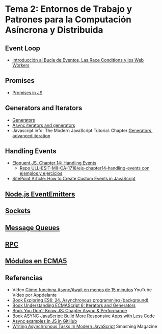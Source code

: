 # Tema 2: Entornos de Trabajo y Patrones para la Computación Asíncrona y Distribuida

## Event Loop

* [Introducción al Bucle de Eventos, Las Race Conditions y los Web Workers](event-loop/)

## Promises

* [Promises in JS](promises)

## Generators and Iterators

* [Generators](https://javascript.info/generators)
* [Async iterators and generators](https://javascript.info/async-iterators-generators)
* Javascript.info: The Modern JavaScript Tutorial. Chapter [Generators, advanced iteration](https://javascript.info/generators-iterators)

## Handling Events

* [Eloquent JS. Chapter 14: Handling Events](http://eloquentjavascript.net/14_event.html)
  * [Repo ULL-ESIT-MII-CA-1718/ejs-chapter14-handling-events con ejemplos y ejercicios](https://github.com/ULL-ESIT-MII-CA-1718/ejs-chapter14-handling-events)
* [SitePoint Article: How to Create Custom Events in JavaScript](https://www.sitepoint.com/javascript-custom-events/)


## [Node.js EventEmitters](event-emitter)

## [Sockets](sockets)

## [Message Queues](message-queues)

## [RPC](rpc)

## [Módulos en ECMA5](modulos-ecma5)

## Referencias

* Vídeo [Cómo funciona Async/Await en menos de 15 minutos](https://youtu.be/u2axmPnxUoo) YouTube Vídeo por Appdelante
* [Book Exploring ES6: 24. Asynchronous programming (background) ](http://exploringjs.com/es6/ch_async.html)
* [Book Understanding ECMAScript 6: Iterators and Generators](https://leanpub.com/understandinges6/read#leanpub-auto-iterators-and-generators)
* [Book You Don't Know JS: Chapter Async & Performance](https://github.com/getify/You-Dont-Know-JS/blob/master/async%20&%20performance/README.md#you-dont-know-js-async--performance)
* [Book ASYNC JavaScript: Build More Responsive Apps with Less Code](https://github.com/tain335/tain335/blob/master/books/Async%20JavaScript%20Build%20More%20Responsive%20Apps%20with%20Less%20Code.pdf)
* [Async examples in JS in GitHub](https://github.com/search?utf8=%E2%9C%93&q=async-examples+language%3Ajavascript&type=Repositories) 
* [Writing Asynchronous Tasks In Modern JavaScript](https://www.smashingmagazine.com/2019/10/asynchronous-tasks-modern-javascript/) Smashing Magazine

